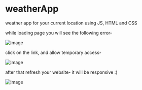 # weatherApp
weather app for your current location using JS, HTML and CSS

while loading page you will see the following error-

![image](https://user-images.githubusercontent.com/78360131/154837728-8c98f31b-122f-4230-b291-87629f8e2a43.png)

click on the link, and allow temporary access-

![image](https://user-images.githubusercontent.com/78360131/154837752-83ec98c3-c8b0-4361-9102-ab636f6b0500.png)

after that refresh your website- it will be responsive :)

![image](https://user-images.githubusercontent.com/78360131/154837809-8e3aeade-e5e9-4afd-bdec-ed599a6ee93f.png)
